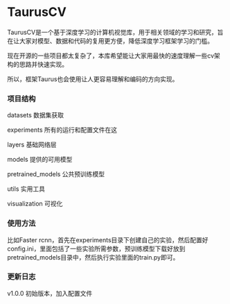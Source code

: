 # TaurusCV

TaurusCV是一个基于深度学习的计算机视觉库，用于相关领域的学习和研究，旨在让大家对模型、数据和代码的复用更方便，降低深度学习框架学习的门槛。

现在开源的一些项目都太复杂了，本库希望能让大家用最快的速度理解一些cv架构的思路并快速实现。

所以，框架Taurus也会使用让人更容易理解和编码的方向实现。

### 项目结构

datasets 数据集获取

experiments 所有的运行和配置文件在这

layers 基础网络层

models 提供的可用模型

pretrained_models 公共预训练模型

utils 实用工具

visualization 可视化

### 使用方法

比如Faster rcnn，首先在experiments目录下创建自己的实验，然后配置好config.ini，里面包括了一些实验所需参数，预训练模型下载好放到pretrained_models目录中，然后执行实验里面的train.py即可。

### 更新日志

v1.0.0 初始版本，加入配置文件

